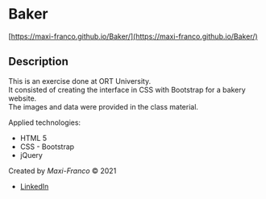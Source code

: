 # Baker
[https://maxi-franco.github.io/Baker/](https://maxi-franco.github.io/Baker/)

## Description
This is an exercise done at ORT University.<br>
It consisted of creating the interface in CSS with Bootstrap for a bakery website.<br>
The images and data were provided in the class material.

Applied technologies:
- HTML 5
- CSS - Bootstrap
- jQuery


Created by _Maxi-Franco_ &copy; 2021<br>
* [LinkedIn](https://www.linkedin.com/in/maxi-franco/)
